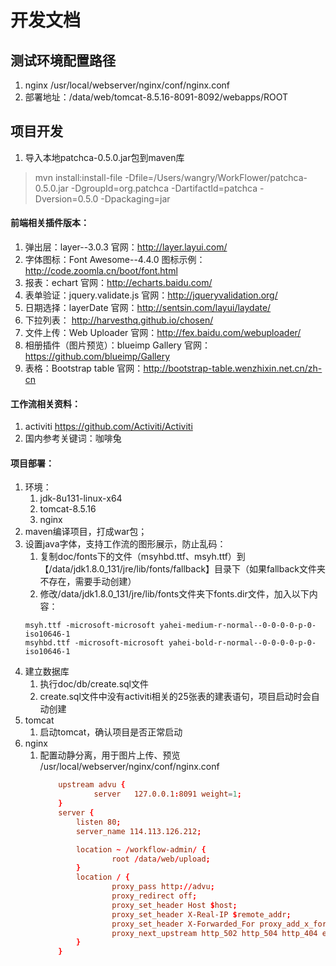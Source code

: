 开发文档
=

## 测试环境配置路径
1. nginx    /usr/local/webserver/nginx/conf/nginx.conf
1. 部署地址：/data/web/tomcat-8.5.16-8091-8092/webapps/ROOT
    


## 项目开发
1. 导入本地patchca-0.5.0.jar包到maven库
> mvn install:install-file  -Dfile=/Users/wangry/WorkFlower/patchca-0.5.0.jar  -DgroupId=org.patchca  -DartifactId=patchca -Dversion=0.5.0 -Dpackaging=jar

#### 前端相关插件版本：
1. 弹出层：layer--3.0.3  官网：http://layer.layui.com/
1. 字体图标：Font Awesome--4.4.0  图标示例：http://code.zoomla.cn/boot/font.html
1. 报表：echart  官网：http://echarts.baidu.com/
1. 表单验证：jquery.validate.js 官网：http://jqueryvalidation.org/
1. 日期选择：layerDate  官网：http://sentsin.com/layui/laydate/
1. 下拉列表： http://harvesthq.github.io/chosen/
1. 文件上传：Web Uploader  官网：http://fex.baidu.com/webuploader/
1. 相册插件（图片预览）：blueimp Gallery 官网：https://github.com/blueimp/Gallery
1. 表格：Bootstrap table 官网：http://bootstrap-table.wenzhixin.net.cn/zh-cn

#### 工作流相关资料：
1. activiti https://github.com/Activiti/Activiti
1. 国内参考关键词：咖啡兔


#### 项目部署：
1. 环境：
    1. jdk-8u131-linux-x64
    1. tomcat-8.5.16
    1. nginx
1. maven编译项目，打成war包；
1. 设置java字体，支持工作流的图形展示，防止乱码：
    1. 复制doc/fonts下的文件（msyhbd.ttf、msyh.ttf）到【/data/jdk1.8.0_131/jre/lib/fonts/fallback】目录下（如果fallback文件夹不存在，需要手动创建）
    1. 修改/data/jdk1.8.0_131/jre/lib/fonts文件夹下fonts.dir文件，加入以下内容：
    ```shell
    msyh.ttf -microsoft-microsoft yahei-medium-r-normal--0-0-0-0-p-0-iso10646-1
    msyhbd.ttf -microsoft-microsoft yahei-bold-r-normal--0-0-0-0-p-0-iso10646-1
    ```
1. 建立数据库
    1. 执行doc/db/create.sql文件
    1. create.sql文件中没有activiti相关的25张表的建表语句，项目启动时会自动创建
1. tomcat
    1. 启动tomcat，确认项目是否正常启动
1. nginx
    1. 配置动静分离，用于图片上传、预览
        /usr/local/webserver/nginx/conf/nginx.conf
        ```conf
            upstream advu {
                    server   127.0.0.1:8091 weight=1;
            }
            server {
                listen 80;
                server_name 114.113.126.212;

                location ~ /workflow-admin/ {
                        root /data/web/upload;
                }
                location / {
                        proxy_pass http://advu;
                        proxy_redirect off;
                        proxy_set_header Host $host;
                        proxy_set_header X-Real-IP $remote_addr;
                        proxy_set_header X-Forwarded_For proxy_add_x_forwarded_for;
                        proxy_next_upstream http_502 http_504 http_404 error timeout invalid_header;
                }
            }
        ```

